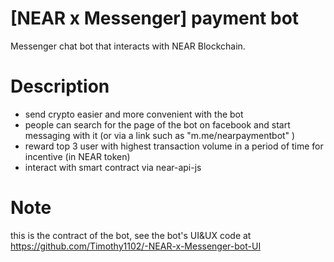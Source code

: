 # [NEAR x Messenger] payment bot
Messenger chat bot that interacts with NEAR Blockchain.

Description
===============

- send crypto easier and more convenient with the bot 
- people can search for the page of the bot on facebook and start messaging with it (or via a link such as "m.me/nearpaymentbot" )
- reward top 3 user with highest transaction volume in a period of time for incentive (in NEAR token)
- interact with smart contract via near-api-js


Note
===============
this is the contract of the bot, see the bot's UI&UX code at https://github.com/Timothy1102/-NEAR-x-Messenger-bot-UI